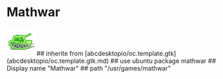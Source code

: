 # Mathwar
<img src='icons/mathwar.svg' height='64px' width='64px'>
## inherite from
[abcdesktopio/oc.template.gtk](abcdesktopio/oc.template.gtk.md)
## use ubuntu package
mathwar
## Display name
"Mathwar"
## path
"/usr/games/mathwar"
